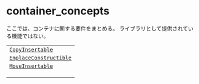 # container_concepts

ここでは、コンテナに関する要件をまとめる。
ライブラリとして提供されている機能ではない。

| |
|-----------------------------------------------------------------------------------------------------------------|
| [`CopyInsertable`](container_concepts/CopyInsertable.md) |
| [`EmplaceConstructible`](container_concepts/EmplaceConstructible.md) |
| [`MoveInsertable`](container_concepts/MoveInsertable.md) |
|  |
|  |
|  |

